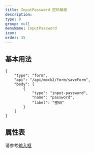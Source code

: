 ```yaml
---
title: InputPassword 密码输框
description:
type: 0
group: null
menuName: InputPassword
icon:
order: 35
---
```


## 基本用法

```schema: scope="body"
{
    "type": "form",
    "api": "/api/mock2/form/saveForm",
    "body": [
        {
            "type": "input-password",
            "name": "password",
            "label": "密码"
        }
    ]
}
```

## 属性表

请参考[输入框](./text)
